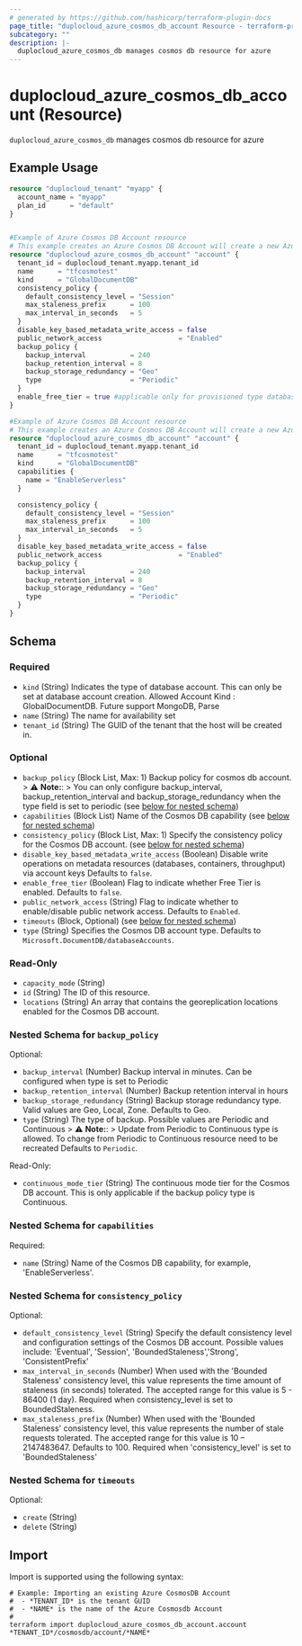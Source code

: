 ```yaml
---
# generated by https://github.com/hashicorp/terraform-plugin-docs
page_title: "duplocloud_azure_cosmos_db_account Resource - terraform-provider-duplocloud"
subcategory: ""
description: |-
  duplocloud_azure_cosmos_db manages cosmos db resource for azure
---
```


# duplocloud_azure_cosmos_db_account (Resource)

`duplocloud_azure_cosmos_db` manages cosmos db resource for azure

## Example Usage

```terraform
resource "duplocloud_tenant" "myapp" {
  account_name = "myapp"
  plan_id      = "default"
}


#Example of Azure Cosmos DB Account resource
# This example creates an Azure Cosmos DB Account will create a new Azure Cosmos DB account for provisioned type databases.
resource "duplocloud_azure_cosmos_db_account" "account" {
  tenant_id = duplocloud_tenant.myapp.tenant_id
  name      = "tfcosmotest"
  kind      = "GlobalDocumentDB"
  consistency_policy {
    default_consistency_level = "Session"
    max_staleness_prefix      = 100
    max_interval_in_seconds   = 5
  }
  disable_key_based_metadata_write_access = false
  public_network_access                   = "Enabled"
  backup_policy {
    backup_interval           = 240
    backup_retention_interval = 8
    backup_storage_redundancy = "Geo"
    type                      = "Periodic"
  }
  enable_free_tier = true #applicable only for provisioned type databases
}

#Example of Azure Cosmos DB Account resource
# This example creates an Azure Cosmos DB Account will create a new Azure Cosmos DB account for serverless type databases.
resource "duplocloud_azure_cosmos_db_account" "account" {
  tenant_id = duplocloud_tenant.myapp.tenant_id
  name      = "tfcosmotest"
  kind      = "GlobalDocumentDB"
  capabilities {
    name = "EnableServerless"
  }

  consistency_policy {
    default_consistency_level = "Session"
    max_staleness_prefix      = 100
    max_interval_in_seconds   = 5
  }
  disable_key_based_metadata_write_access = false
  public_network_access                   = "Enabled"
  backup_policy {
    backup_interval           = 240
    backup_retention_interval = 8
    backup_storage_redundancy = "Geo"
    type                      = "Periodic"
  }
}
```

<!-- schema generated by tfplugindocs -->
## Schema

### Required

- `kind` (String) Indicates the type of database account. This can only be set at database account creation.
			Allowed Account Kind : GlobalDocumentDB.
			Future support MongoDB, Parse
- `name` (String) The name for availability set
- `tenant_id` (String) The GUID of the tenant that the host will be created in.

### Optional

- `backup_policy` (Block List, Max: 1) Backup policy for cosmos db account. 
			> ⚠️ **Note:**: 
			> You can only configure backup_interval, backup_retention_interval and backup_storage_redundancy when the type field is set to periodic (see [below for nested schema](#nestedblock--backup_policy))
- `capabilities` (Block List) Name of the Cosmos DB capability (see [below for nested schema](#nestedblock--capabilities))
- `consistency_policy` (Block List, Max: 1) Specify the consistency policy for the Cosmos DB account. (see [below for nested schema](#nestedblock--consistency_policy))
- `disable_key_based_metadata_write_access` (Boolean) Disable write operations on metadata resources (databases, containers, throughput) via account keys Defaults to `false`.
- `enable_free_tier` (Boolean) Flag to indicate whether Free Tier is enabled. Defaults to `false`.
- `public_network_access` (String) Flag to indicate whether to enable/disable public network access. Defaults to `Enabled`.
- `timeouts` (Block, Optional) (see [below for nested schema](#nestedblock--timeouts))
- `type` (String) Specifies the  Cosmos DB account type. Defaults to `Microsoft.DocumentDB/databaseAccounts`.

### Read-Only

- `capacity_mode` (String)
- `id` (String) The ID of this resource.
- `locations` (String) An array that contains the georeplication locations enabled for the Cosmos DB account.

<a id="nestedblock--backup_policy"></a>
### Nested Schema for `backup_policy`

Optional:

- `backup_interval` (Number) Backup interval in minutes. Can be configured when type is set to Periodic
- `backup_retention_interval` (Number) Backup retention interval in hours
- `backup_storage_redundancy` (String) Backup storage redundancy type. Valid values are Geo, Local, Zone. Defaults to Geo.
- `type` (String) The type of backup. Possible values are Periodic and Continuous
						> ⚠️ **Note:**: 
						> Update from Periodic to Continuous type is allowed. To change from Periodic to Continuous resource need to be recreated Defaults to `Periodic`.

Read-Only:

- `continuous_mode_tier` (String) The continuous mode tier for the Cosmos DB account. This is only applicable if the backup policy type is Continuous.


<a id="nestedblock--capabilities"></a>
### Nested Schema for `capabilities`

Required:

- `name` (String) Name of the Cosmos DB capability, for example, 'EnableServerless'.


<a id="nestedblock--consistency_policy"></a>
### Nested Schema for `consistency_policy`

Optional:

- `default_consistency_level` (String) Specify the default consistency level and configuration settings of the Cosmos DB account. Possible values include: 'Eventual', 'Session', 'BoundedStaleness','Strong', 'ConsistentPrefix'
- `max_interval_in_seconds` (Number) When used with the 'Bounded Staleness' consistency level, this value represents the time amount of staleness (in seconds) tolerated. The accepted range for this value is 5 - 86400 (1 day). Required when consistency_level is set to BoundedStaleness.
- `max_staleness_prefix` (Number) When used with the 'Bounded Staleness' consistency level, this value represents the number of stale requests tolerated. The accepted range for this value is 10 – 2147483647. Defaults to 100. Required when 'consistency_level' is set to 'BoundedStaleness'


<a id="nestedblock--timeouts"></a>
### Nested Schema for `timeouts`

Optional:

- `create` (String)
- `delete` (String)

## Import

Import is supported using the following syntax:

```shell
# Example: Importing an existing Azure CosmosDB Account
#  - *TENANT_ID* is the tenant GUID
#  - *NAME* is the name of the Azure Cosmosdb Account
#
terraform import duplocloud_azure_cosmos_db_account.account *TENANT_ID*/cosmosdb/account/*NAME*
```

